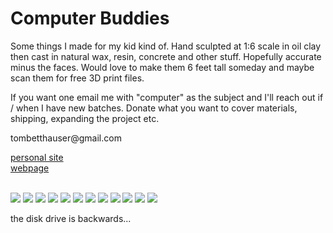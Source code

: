 # Computer Buddies
<body>
  <body>
    <section id="intro-section">
      <p>Some things I made for my kid kind of. Hand sculpted at 1:6 scale in oil clay then cast in natural wax, resin, concrete and other stuff. Hopefully accurate minus the faces. Would love to make them 6 feet tall someday and maybe scan them for free 3D print files.</p>
      <p>If you want one email me with "computer" as the subject and I'll reach out if / when I have new batches. Donate what you want to cover materials, shipping, expanding the project etc.</p>
    <p>
      <!-- <p style="text-decoration: underline;">tombetthauser@gmail.com</p> -->
      <p>tombetthauser@gmail.com</p>
      <a href="http://tombetthauser.com">personal site</a><br>
      <a href="https://tombetthauser.github.io/computerbuddies/">webpage</a>
    </p>
    <br>
    </section>
    <section>
      <img src="./assets/images/34.jpg">
      <img src="./assets/images/33.jpg">
      <img src="./assets/images/32.jpg">
      <img src="./assets/images/BettHauser-6.jpg"> <!-- steve top concrete -->
      <img src="./assets/images/BettHauser-12.jpg"> <!-- steve front resin -->
      <img src="./assets/images/BettHauser-20.jpg"> <!-- don medium angle resin -->
      <img src="./assets/images/35.jpg">
      <!-- don low angle concrete -->
      <!-- don top concrete -->
      <img src="./assets/images/BettHauser-17.jpg"> 
      <img src="./assets/images/BettHauser-10.jpg"> <!-- steve medium angle concrete -->
      <img src="./assets/images/36.jpg">
      <!-- <img src="./assets/images/BettHauser-18.jpg">  -->
      <img src="./assets/images/BettHauser-2.jpg"> <!-- bob top concrete -->
      <!-- bob front resin -->
      <img src="./assets/images/BettHauser-23.jpg"> 
      <p>the disk drive is backwards...</p>
      <!-- <img src="./assets/images/BettHauser-1.jpg"> bob medium angle concrete -->
      <!-- <img src="./assets/images/BettHauser-22.jpg"> bob medium angle resin -->
      <!-- <img src="./assets/images/BettHauser-3.jpg"> -->
      <!-- <img src="./assets/images/BettHauser-21.jpg"> -->
    </section>
  </body>
</body>
</html>
